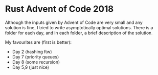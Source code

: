 # Rust Advent of Code 2018

Although the inputs given by Advent of Code are very small and any solution is fine, I tried to write asymptotically optimal solutions. There is a folder for each day, and in each folder, a brief description of the solution.

My favourites are (first is better): 
- Day 2 (hashing ftw)
- Day 7 (priority queues)
- Day 8 (some recursion)
- Day 5,9 (just nice)
